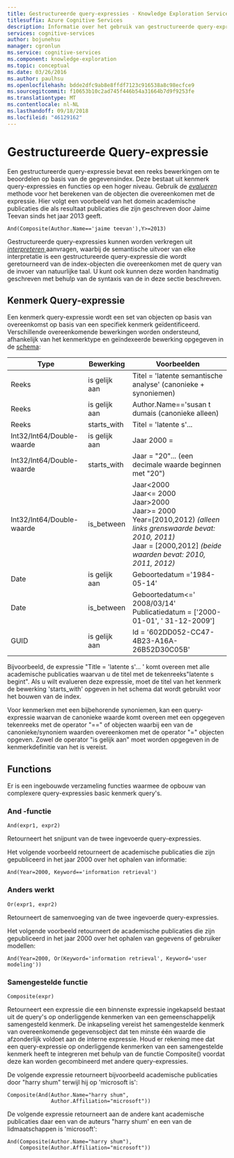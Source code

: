 ```yaml
---
title: Gestructureerde query-expressies - Knowledge Exploration Service API
titlesuffix: Azure Cognitive Services
description: Informatie over het gebruik van gestructureerde query-expressies in de Knowledge Exploration Service KES () API.
services: cognitive-services
author: bojunehsu
manager: cgronlun
ms.service: cognitive-services
ms.component: knowledge-exploration
ms.topic: conceptual
ms.date: 03/26/2016
ms.author: paulhsu
ms.openlocfilehash: bdde2dfc9ab8e8ffdf7123c916538a8c98ecfce9
ms.sourcegitcommit: f10653b10c2ad745f446b54a31664b7d9f9253fe
ms.translationtype: MT
ms.contentlocale: nl-NL
ms.lasthandoff: 09/18/2018
ms.locfileid: "46129162"
---
```

# <a name="structured-query-expression"></a>Gestructureerde Query-expressie

Een gestructureerde query-expressie bevat een reeks bewerkingen om te beoordelen op basis van de gegevensindex.  Deze bestaat uit kenmerk query-expressies en functies op een hoger niveau.  Gebruik de [ *evalueren* ](evaluateMethod.md) methode voor het berekenen van de objecten die overeenkomen met de expressie.  Hier volgt een voorbeeld van het domein academische publicaties die als resultaat publicaties die zijn geschreven door Jaime Teevan sinds het jaar 2013 geeft.

`And(Composite(Author.Name=='jaime teevan'),Y>=2013)`

Gestructureerde query-expressies kunnen worden verkregen uit [ *interpreteren* ](interpretMethod.md) aanvragen, waarbij de semantische uitvoer van elke interpretatie is een gestructureerde query-expressie die wordt geretourneerd van de index-objecten die overeenkomen met de query van de invoer van natuurlijke taal.  U kunt ook kunnen deze worden handmatig geschreven met behulp van de syntaxis van de in deze sectie beschreven.

## <a name="attribute-query-expression"></a>Kenmerk Query-expressie

Een kenmerk query-expressie wordt een set van objecten op basis van overeenkomst op basis van een specifiek kenmerk geïdentificeerd.  Verschillende overeenkomende bewerkingen worden ondersteund, afhankelijk van het kenmerktype en geïndexeerde bewerking opgegeven in de [schema](SchemaFormat.md):

| Type | Bewerking | Voorbeelden |
|------|-------------|------------|
| Reeks | is gelijk aan | Titel = 'latente semantische analyse' (canonieke + synoniemen) |
| Reeks | is gelijk aan | Author.Name=='susan t dumais (canonieke alleen)|
| Reeks | starts_with | Titel = 'latente s'... |
| Int32/Int64/Double-waarde | is gelijk aan | Jaar 2000 = |
| Int32/Int64/Double-waarde | starts_with | Jaar = "20"... (een decimale waarde beginnen met "20") |
| Int32/Int64/Double-waarde | is_between | Jaar&lt;2000 <br/> Jaar&lt;= 2000 <br/> Jaar&gt;2000 <br/> Jaar&gt;= 2000 <br/> Year=[2010,2012) *(alleen links grenswaarde bevat: 2010, 2011)* <br/> Jaar = [2000,2012] *(beide waarden bevat: 2010, 2011, 2012)* |
| Date | is gelijk aan | Geboortedatum ='1984-05-14' |
| Date | is_between | Geboortedatum&lt;=' 2008/03/14' <br/> Publicatiedatum = ['2000-01-01', ' 31-12-2009'] |
| GUID | is gelijk aan | Id = '602DD052-CC47-4B23-A16A-26B52D30C05B' |


Bijvoorbeeld, de expressie "Title = 'latente s'... ' komt overeen met alle academische publicaties waarvan u de titel met de tekenreeks"latente s begint".  Als u wilt evalueren deze expressie, moet de titel van het kenmerk de bewerking 'starts_with' opgeven in het schema dat wordt gebruikt voor het bouwen van de index.

Voor kenmerken met een bijbehorende synoniemen, kan een query-expressie waarvan de canonieke waarde komt overeen met een opgegeven tekenreeks met de operator "==" of objecten waarbij een van de canonieke/synoniem waarden overeenkomen met de operator "=" objecten opgeven.  Zowel de operator "is gelijk aan" moet worden opgegeven in de kenmerkdefinitie van het is vereist.


## <a name="functions"></a>Functions

Er is een ingebouwde verzameling functies waarmee de opbouw van complexere query-expressies basic kenmerk query's.

### <a name="and-function"></a>And -functie

`And(expr1, expr2)`

Retourneert het snijpunt van de twee ingevoerde query-expressies.

Het volgende voorbeeld retourneert de academische publicaties die zijn gepubliceerd in het jaar 2000 over het ophalen van informatie:

`And(Year=2000, Keyword=='information retrieval')`

### <a name="or-function"></a>Anders werkt

`Or(expr1, expr2)`

Retourneert de samenvoeging van de twee ingevoerde query-expressies.

Het volgende voorbeeld retourneert de academische publicaties die zijn gepubliceerd in het jaar 2000 over het ophalen van gegevens of gebruiker modellen:

`And(Year=2000, Or(Keyword='information retrieval', Keyword='user modeling'))`

### <a name="composite-function"></a>Samengestelde functie

`Composite(expr)`

Retourneert een expressie die een binnenste expressie ingekapseld bestaat uit de query's op onderliggende kenmerken van een gemeenschappelijk samengesteld kenmerk.  De inkapseling vereist het samengestelde kenmerk van overeenkomende gegevensobject dat ten minste één waarde die afzonderlijk voldoet aan de interne expressie.  Houd er rekening mee dat een query-expressie op onderliggende kenmerken van een samengestelde kenmerk heeft te integreren met behulp van de functie Composite() voordat deze kan worden gecombineerd met andere query-expressies.

De volgende expressie retourneert bijvoorbeeld academische publicaties door "harry shum" terwijl hij op 'microsoft is':

```
Composite(And(Author.Name="harry shum", 
              Author.Affiliation="microsoft"))
```

De volgende expressie retourneert aan de andere kant academische publicaties daar een van de auteurs "harry shum' en een van de lidmaatschappen is 'microsoft':

```
And(Composite(Author.Name="harry shum"), 
    Composite(Author.Affiliation="microsoft"))
```

